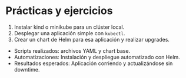 # Prácticas y ejercicios

1. Instalar kind o minikube para un clúster local.
2. Desplegar una aplicación simple con `kubectl`.
3. Crear un chart de Helm para esa aplicación y realizar upgrades.

- Scripts realizados: archivos YAML y chart base.
- Automatizaciones: Instalación y despliegue automatizado con Helm.
- Resultados esperados: Aplicación corriendo y actualizándose sin downtime.
